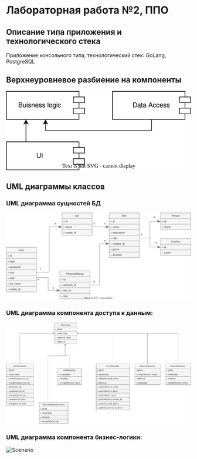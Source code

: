 # Лабораторная работа №2, ППО

## Описание типа приложения и технологического стека

Приложение консольного типа, технологический стек: GoLang, PostgreSQL

## Верхнеуровневое разбиение на компоненты

![Scenario](../docs/img/compon.svg)

## UML диаграммы классов


### UML диаграмма сущностей БД

![Scenario](../docs/img/ubl.svg)

### UML диаграмма компонента доступа к данным:

![Scenario](../docs/img/repos2.svg)

### UML диаграмма компонента бизнес-логики:

![Scenario](../docs/img/buisness.svg)